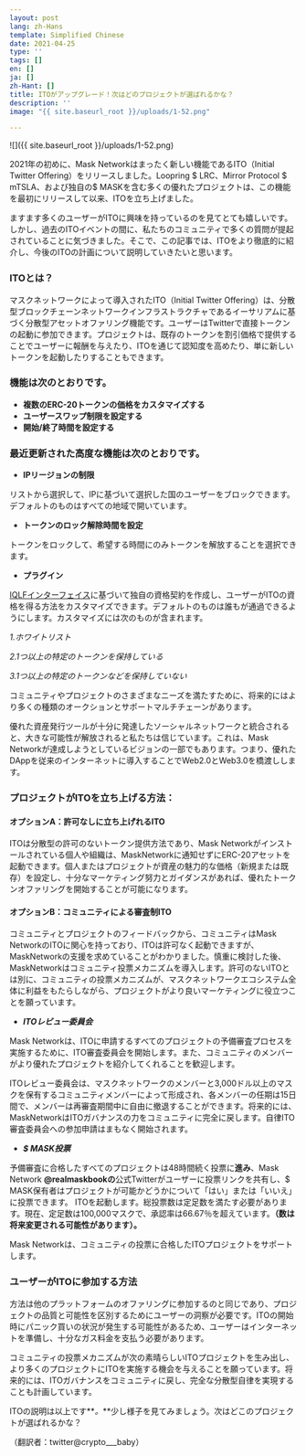 ```yaml
---
layout: post
lang: zh-Hans
template: Simplified Chinese
date: 2021-04-25
type: ''
tags: []
en: []
ja: []
zh-Hant: []
title: ITOがアップグレード！次はどのプロジェクトが選ばれるかな？
description: ''
image: "{{ site.baseurl_root }}/uploads/1-52.png"

---
```

![]({{ site.baseurl_root }}/uploads/1-52.png)

2021年の初めに、Mask Networkはまったく新しい機能であるITO（Initial Twitter Offering）をリリースしました。Loopring $ LRC、Mirror Protocol $ mTSLA、および独自の$ MASKを含む多くの優れたプロジェクトは、この機能を最初にリリースして以来、ITOを立ち上げました。

ますます多くのユーザーがITOに興味を持っているのを見てとても嬉しいです。しかし、過去のITOイベントの間に、私たちのコミュニティで多くの質問が提起されていることに気づきました。そこで、この記事では、ITOをより徹底的に紹介し、今後のITOの計画について説明していきたいと思います。

### **ITOとは？**

マスクネットワークによって導入されたITO（Initial Twitter Offering）は、分散型ブロックチェーンネットワークインフラストラクチャであるイーサリアムに基づく分散型アセットオファリング機能です。ユーザーはTwitterで直接トークンの起動に参加できます。プロジェクトは、既存のトークンを割引価格で提供することでユーザーに報酬を与えたり、ITOを通じて認知度を高めたり、単に新しいトークンを起動したりすることもできます。

### **機能は次のとおりです。**

* **複数のERC-20トークンの価格をカスタマイズする**
* **ユーザースワップ制限を設定する**
* **開始/終了時間を設定する**

### **最近更新された高度な機能は次のとおりです。**

* **IPリージョンの制限**

リストから選択して、IPに基づいて選択した国のユーザーをブロックできます。デフォルトのものはすべての地域で開いています。

* **トークンのロック解除時間を設定**

トークンをロックして、希望する時間にのみトークンを解放することを選択できます。

* **プラグイン**

[IQLFインターフェイス](https://github.com/DimensionDev/InitialTwitterOffering/blob/master/contracts/IQLF.sol)に基づいて独自の資格契約を作成し、ユーザーがITOの資格を得る方法をカスタマイズできます。デフォルトのものは誰もが通過できるようにします。カスタマイズには次のものが含まれます。

_1.ホワイトリスト_

_2.1つ以上の特定のトークンを保持している_

_3.1つ以上の特定のトークンなどを保持していない_

コミュニティやプロジェクトのさまざまなニーズを満たすために、将来的にはより多くの種類のオークションとサポートマルチチェーンがあります。

優れた資産発行ツールが十分に発達したソーシャルネットワークと統合されると、大きな可能性が解放されると私たちは信じています。これは、Mask Networkが達成しようとしているビジョンの一部でもあります。つまり、優れたDAppを従来のインターネットに導入することでWeb2.0とWeb3.0を橋渡しします。

### **プロジェクトがITOを立ち上げる方法：**

#### **オプションA：許可なしに立ち上げれるITO**

ITOは分散型の許可のないトークン提供方法であり、Mask Networkがインストールされている個人や組織は、MaskNetworkに通知せずにERC-20アセットを起動できます。個人またはプロジェクトが資産の魅力的な価格（新規または既存）を設定し、十分なマーケティング努力とガイダンスがあれば、優れたトークンオファリングを開始することが可能になります。

#### **オプションB：コミュニティによる審査制ITO**

コミュニティとプロジェクトのフィードバックから、コミュニティはMask NetworkのITOに関心を持っており、ITOは許可なく起動できますが、MaskNetworkの支援を求めていることがわかりました。慎重に検討した後、MaskNetworkはコミュニティ投票メカニズムを導入します。許可のないITOとは別に、コミュニティの投票メカニズムが、マスクネットワークエコシステム全体に利益をもたらしながら、プロジェクトがより良いマーケティングに役立つことを願っています。

* **_ITOレビュー委員会_**

Mask Networkは、ITOに申請するすべてのプロジェクトの予備審査プロセスを実施するために、ITO審査委員会を開始します。また、コミュニティのメンバーがより優れたプロジェクトを紹介してくれることを歓迎します。

ITOレビュー委員会は、マスクネットワークのメンバーと3,000ドル以上のマスクを保有するコミュニティメンバーによって形成され、各メンバーの任期は15日間で、メンバーは再審査期間中に自由に撤退することができます。将来的には、MaskNetworkはITOガバナンスの力をコミュニティに完全に戻します。自律ITO審査委員会への参加申請はまもなく開始されます。

* **_$ MASK投票_**

予備審査に合格したすべてのプロジェクトは48時間続く投票に**進み**、Mask Network **@realmaskbookの**公式Twitterがユーザーに投票リンクを共有し、$ MASK保有者はプロジェクトが可能かどうかについて「はい」または「いいえ」に投票できます。 ITOを起動します。総投票数は定足数を満たす必要があります。現在、定足数は100,000マスクで、承認率は66.67％を超えています。**（数は将来変更される可能性があります）。**

Mask Networkは、コミュニティの投票に合格したITOプロジェクトをサポートします。

### **ユーザーがITOに参加する方法**

方法は他のプラットフォームのオファリングに参加するのと同じであり、プロジェクトの品質と可能性を区別するためにユーザーの洞察が必要です。ITOの開始時にパニック買いの状況が発生する可能性があるため、ユーザーはインターネットを準備し、十分なガス料金を支払う必要があります。

コミュニティの投票メカニズムが次の素晴らしいITOプロジェクトを生み出し、より多くのプロジェクトにITOを実施する機会を与えることを願っています。将来的には、ITOガバナンスをコミュニティに戻し、完全な分散型自律を実現することも計画しています。

ITOの説明は以上です**_。_**少し様子を見てみましょう。次はどこのプロジェクトが選ばれるかな？

（翻訳者：twitter@crypto___baby）
